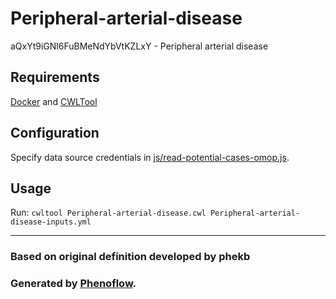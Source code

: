 # Peripheral-arterial-disease

aQxYt9iGNl6FuBMeNdYbVtKZLxY - Peripheral arterial disease

## Requirements

[Docker](https://docs.docker.com/install/) and [CWLTool](https://github.com/common-workflow-language/cwltool#install)

## Configuration

Specify data source credentials in [js/read-potential-cases-omop.js](js/read-potential-cases-omop.js).

## Usage

Run: `cwltool Peripheral-arterial-disease.cwl Peripheral-arterial-disease-inputs.yml`

***

### Based on original definition developed by phekb
### Generated by [Phenoflow](https://kclhi.org/phenoflow).
